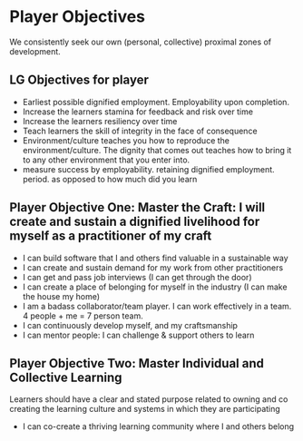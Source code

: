 # Player Objectives

We consistently seek our own (personal, collective) proximal zones of development.

## LG Objectives for player
- Earliest possible dignified employment. Employability upon completion.
- Increase the learners stamina for feedback and risk over time
- Increase the learners resiliency over time
- Teach learners the skill of integrity in the face of consequence
- Environment/culture teaches you how to reproduce the environment/culture. The dignity that comes out teaches how to bring it to any other environment that you enter into.
- measure success by employability. retaining dignified employment. period. as opposed to how much did you learn

## Player Objective One: Master the Craft: I will create and sustain a dignified livelihood for myself as a practitioner of my craft
- I can build software that I and others find valuable in a sustainable way
- I can create and sustain demand for my work from other practitioners
- I can get and pass job interviews (I can get through the door)
- I can create a place of belonging for myself in the industry (I can make the house my home)
- I am a badass collaborator/team player. I can work effectively in a team. 4 people + me = 7 person team.
- I can continuously develop myself, and my craftsmanship
- I can mentor people: I can challenge & support others to learn

## Player Objective Two: Master Individual and Collective Learning
Learners should have a clear and stated purpose related to owning and co creating the learning culture and systems in which they are participating
- I can co-create a thriving learning community where I and others belong
